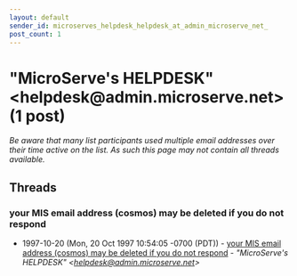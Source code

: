 ```yaml
---
layout: default
sender_id: microserves_helpdesk_helpdesk_at_admin_microserve_net_
post_count: 1
---
```


# "MicroServe's HELPDESK" <helpdesk<span>@</span>admin.microserve.net> (1 post)

_Be aware that many list participants used multiple email addresses over their time active on the list. As such this page may not contain all threads available._

## Threads

### your MIS email address (cosmos) may be deleted if you do not respond
+ 1997-10-20 (Mon, 20 Oct 1997 10:54:05 -0700 (PDT)) - [your MIS email address (cosmos) may be deleted if you do not respond](/archive/1997/10/3614947252f96ba2e44ad3b155f515f8c0e12181c7a7beae262c89c895b8caec) - _"MicroServe's HELPDESK" \<helpdesk@admin.microserve.net\>_

